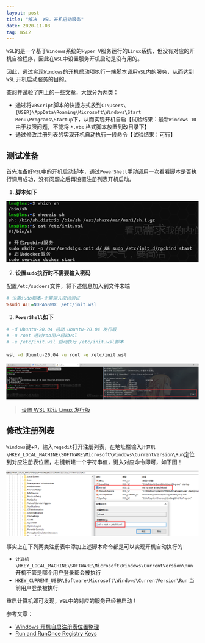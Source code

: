 ```yaml
---
layout: post
title: "解决  WSL 开机启动服务"
date: 2020-11-08
tag: WSL2
---
```


`WSL`的是一个基于`Windows`系统的`Hyper V`服务运行的`Linux`系统，但没有对应的开机自检程序，因此在`WSL`中设置服务开机启动是没有用的。

因此，通过实现`Windows`的开机启动项执行一端脚本调用`WSL`内的服务，从而达到 `WSL` 开机启动服务的目的。

查阅并试验了网上的一些文章，大致分为两类：

- 通过将`VBScript`脚本的快捷方式放到`C:\Users\{USER}\AppData\Roaming\Microsoft\Windows\Start Menu\Programs\Startup`下，从而实现开机自启【试验结果：最新`Windows 10`由于权限问题，不能将 `*.vbs` 格式脚本放置到改目录下】
- 通过修改注册列表的实现开机自动执行一段命令【试验结果：可行】

## 测试准备

首先准备好`WSL`中的开机启动脚本，通过`PowerShell`手动调用一次看看脚本是否执行调用成功，没有问题之后再设置注册列表开机启动。

1. **脚本如下**

![shell-script-init.wsl](/images/article/init.wsl-shell.png)

2. **设置`sudo`执行时不需要输入密码**

配置`/etc/sudoers`文件，将下述信息加入到文件末端

```ini
# 设置sudo脚本-无需输入密码验证
%sudo ALL=NOPASSWD: /etc/init.wsl
```

3. **`PowerShell`如下**

```sh
# -d Ubuntu-20.04 启动 Ubuntu-20.04 发行版
# -u root 通过roo用户启动wsl
# -e /etc/init.wsl 启动执行 /etc/init.wsl脚本

wsl -d Ubuntu-20.04 -u root -e /etc/init.wsl
```
![powershell 调用 wsl内部脚本](/images/article/do-wsl-script-on-powershell.png)

> [设置 WSL 默认 Linux 发行版](/2020/11/WSL2-getting-started#设置子系统运行版本)

## 修改注册列表

`Windows`键+`R`，输入`regedit`打开注册列表，在地址栏输入`计算机\HKEY_LOCAL_MACHINE\SOFTWARE\Microsoft\Windows\CurrentVersion\Run`定位到对应注册表位置，右键新建一个字符串值，键入对应命令即可，如下图！

![set regist service](/images/article/regedit-HKEY_LOCAL_MACHINE-RUN-init-wsl.png)

事实上在下列两类注册表中添加上述脚本命令都是可以实现开机自动执行的
- `计算机\HKEY_LOCAL_MACHINE\SOFTWARE\Microsoft\Windows\CurrentVersion\Run` 开机不管是哪个用户登录都会被执行
- `HKEY_CURRENT_USER\Software\Microsoft\Windows\CurrentVersion\Run` 当前用户登录被执行

重启计算机即可发现，`WSL`中的对应的服务已经被启动！

参考文章：
- [Windows 开机自启注册表位置整理](https://zijieke.com/d/168)
- [Run and RunOnce Registry Keys](https://docs.microsoft.com/en-us/windows/win32/setupapi/run-and-runonce-registry-keys)
